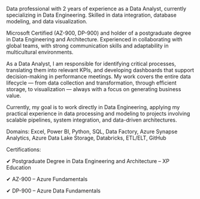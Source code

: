 Data professional with 2 years of experience as a Data Analyst, currently specializing in Data Engineering. Skilled in data integration, database modeling, and data visualization.

Microsoft Certified (AZ-900, DP-900) and holder of a postgraduate degree in Data Engineering and Architecture. Experienced in collaborating with global teams, with strong communication skills and adaptability in multicultural environments.

As a Data Analyst, I am responsible for identifying critical processes, translating them into relevant KPIs, and developing dashboards that support decision-making in performance meetings. My work covers the entire data lifecycle — from data collection and transformation, through efficient storage, to visualization — always with a focus on generating business value.

Currently, my goal is to work directly in Data Engineering, applying my practical experience in data processing and modeling to projects involving scalable pipelines, system integration, and data-driven architectures.

Domains:
Excel, Power BI, Python, SQL, Data Factory, Azure Synapse Analytics, Azure Data Lake Storage, Databricks, ETL/ELT, GitHub

Certifications:

✔ Postgraduate Degree in Data Engineering and Architecture – XP Education

✔ AZ-900 – Azure Fundamentals

✔ DP-900 – Azure Data Fundamentals
